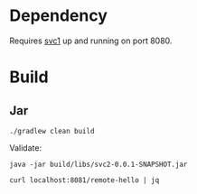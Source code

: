 # Dependency
Requires [svc1](../svc1/README.md) up and running on port 8080.

# Build
## Jar
```
./gradlew clean build
```
Validate:
```
java -jar build/libs/svc2-0.0.1-SNAPSHOT.jar
```
```
curl localhost:8081/remote-hello | jq
```
